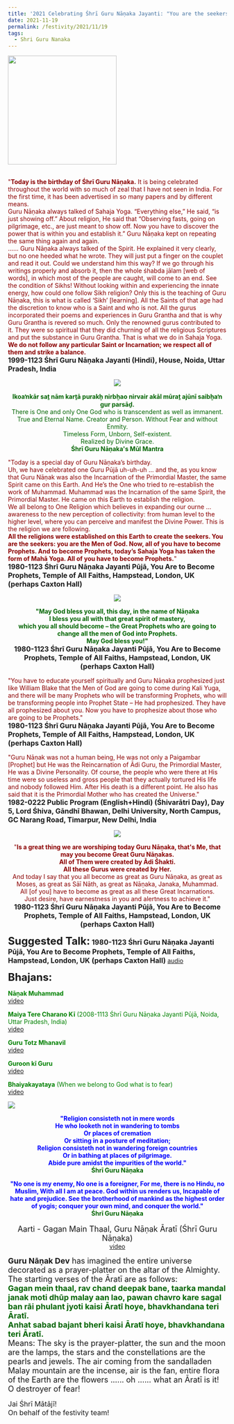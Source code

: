 ```yaml
---
title: '2021 Celebrating Śhrī Guru Nāṇaka Jayanti: "You are the seekers: you are the Men of God. Now, all of you have to become Prophets." '
date: 2021-11-19
permalink: /festivity/2021/11/19
tags:
  - Shri Guru Nanaka
---
```


<div style="text-align: left"><img src="/images/image1.png" width="250" /></div><br>

<p>
<font color="DarkRed">"<b>Today is the birthday of Śhrī Guru Nāṇaka.</b> It is being celebrated throughout the world with so much of zeal that I have not seen in India. For the first time, it has been advertised in so many papers and by different means.<br>
Guru Nāṇaka always talked of Sahaja Yoga. “Everything else,” He said, “is just showing off.” About religion, He said that “Observing fasts, going on pilgrimage, etc., are just meant to show off. Now you have to discover the power that is within you and establish it.” Guru Nāṇaka kept on repeating the same thing again and again.<br>
...... Guru Nāṇaka always talked of the Spirit. He explained it very clearly, but no one heeded what he wrote. They will just put a finger on the couplet and read it out. Could we understand him this way? If we go through his writings properly and absorb it, then the whole śhabda jālam [web of words], in which most of the people are caught, will come to an end. See the condition of Sikhs! Without looking within and experiencing the innate energy, how could one follow Sikh religion? Only this is the teaching of Guru Nāṇaka, this is what is called ‘Sikh’ [learning]. All the Saints of that age had the discretion to know who is a Saint and who is not. All the gurus incorporated their poems and experiences in Guru Grantha and that is why Guru Grantha is revered so much. Only the renowned gurus contributed to it. They were so spiritual that they did churning of all the religious Scriptures and put the substance in Guru Grantha.
That is what we do in Sahaja Yoga. <b>We do not follow any particular Saint or Incarnation; we respect all of them and strike a balance.</b></font><br>
<font size="+0"><b>1999-1123 Śhrī Guru Nāṇaka Jayanti (Hindi), House, Noida, Uttar Pradesh, India</b></font>
</p>

<div style="text-align: center"><img src="/images/image849.png" /></div>

<p style="color:DarkGreen; text-align:center;">
<b>Ikoaŉkār saṯ nām karṯā purakẖ nirbẖao nirvair akāl mūraṯ ajūnī saibẖaŉ gur parsāḏ.</b><br>
There is One and only One God who is transcendent as well as immanent.<br>
True and Eternal Name. Creator and Person. Without Fear and without Enmity.<br>
Timeless Form, Unborn, Self-existent.<br>
Realized by Divine Grace.<br>
<b>Śhrī Guru Nāṇaka's Mūl Mantra</b><br>
</p>

<p>
<font color="DarkRed">"Today is a special day of Guru Nāṇaka’s birthday.<br>
Uh, we have celebrated one Guru Pūjā uh-uh-uh ... and the, as you know that Guru Nāṇak was also the Incarnation of the Primordial Master, the same Spirit came on this Earth. And He’s the One who tried to re-establish the work of Muhammad.
Muhammad was the Incarnation of the same Spirit, the Primordial Master. He came on this Earth to establish the religion.<br>
We all belong to One Religion which believes in expanding our ourne ... awareness to the new perception of collectivity: from human level to the higher level, where you can perceive and manifest the Divine Power. This is the religion we are following.<br>
<b>All the religions were established on this Earth to create the seekers. You are the seekers: you are the Men of God. Now, all of you have to become Prophets. And to become Prophets, today’s Sahaja Yoga has taken the form of Mahā Yoga. All of you have to become Prophets.</b>"</font><br>
<font size="+0"><b>1980-1123 Śhrī Guru Nāṇaka Jayanti Pūjā, You Are to Become Prophets, Temple of All Faiths, Hampstead, London, UK (perhaps Caxton Hall)</b></font>
</p>

<div style="text-align: center"><img src="/images/image850.png" /></div>

<p style="text-align:center;">
<font color="DarkGreen"><b>"May God bless you all, this day, in the name of Nāṇaka<br> 
I bless you all with that great spirit of mastery,<br>
which you all should become – the Great Prophets who are going to change all the men of God into Prophets.<br>
May God bless you!"</b></font><br>
<font size="+0"><b>1980-1123 Śhrī Guru Nāṇaka Jayanti Pūjā, You Are to Become Prophets, Temple of All Faiths, Hampstead, London, UK (perhaps Caxton Hall)</b></font>
</p>

<p>
<font color="DarkRed">"You have to educate yourself spiritually and Guru Nāṇaka prophesized just like William Blake that the Men of God are going to come during Kali Yuga, and there will be many Prophets who will be transforming Prophets, who will be transforming people into Prophet State – He had prophesized. They have all prophesized about you. Now you have to prophesize about those who are going to be Prophets."</font><br>
<font size="+0"><b>1980-1123 Śhrī Guru Nāṇaka Jayanti Pūjā, You Are to Become Prophets, Temple of All Faiths, Hampstead, London, UK (perhaps Caxton Hall)</b></font>
</p>

<p>
<font color="DarkRed">"Guru Nāṇak was not a human being, He was not only a Paigambar [Prophet] but He was the Reincarnation of Ādi Guru, the Primordial Master, He was a Divine Personality. Of course, the people who were there at His time were so useless and gross people that they actually tortured His life and nobody followed Him. After His death is a different point. He also has said that it is the Primordial Mother who has created the Universe."</font><br>
<font size="+0"><b>1982-0222 Public Program (English+Hindi) (Śhivarātri Day), Day 5, Lord Śhiva, Gāndhī Bhawan, Delhi University, North Campus, GC Narang Road, Timarpur, New Delhi, India</b></font>
</p>

<div style="text-align: center"><img src="/images/image851.png" /></div>

<p style="text-align:center;">
<font color="DarkRed">"<b>Is a great thing we are worshiping today Guru Nāṇaka, that's Me, that may you become Great Guru Nāṇakas.<br> 
All of Them were created by Ādi Śhakti.<br>
 All these Gurus were created by Her.</b><br> 
And today I say that you all become as great as Guru Nāṇaka, as great as Moses, as great as Sāī Nāth, as great as Nāṇaka, Janaka, Muhammad.<br> 
All [of you] have to become as great as all these Great Incarnations.<br>
Just desire, have earnestness in you and alertness to achieve it."</font><br>
<font size="+0"><b>1980-1123 Śhrī Guru Nāṇaka Jayanti Pūjā, You Are to Become Prophets, Temple of All Faiths, Hampstead, London, UK (perhaps Caxton Hall)</b></font>
</p>

<font size="+2"><b>Suggested Talk:</b></font> 
<font size="+0"><b>1980-1123 Śhrī Guru Nāṇaka Jayanti Pūjā, You Are to Become Prophets, Temple of All Faiths, Hampstead, London, UK (perhaps Caxton Hall)</b></font>
<a href="https://soundcloud.com/nirmala-vidya-portal/19801123-guru-nanaks-birthday"> audio</a><br>

<font size="+2"><b>Bhajans:</b></font>

<p>
<font color="green"><b>Nāṇak Muhammad</b></font><br>
<a href="https://youtu.be/mBnW3jwrIwA?list=PLUEtF2j9oNtnS3rwo7C8qwWtuiJDbbtEx">video</a>
</p>

<p>
<font color="green"><b>Maiya Tere Charano Kī</b> (2008-1113 Śhrī Guru Nāṇaka Jayanti Pūjā, Noida, Uttar Pradesh, India)</font><br>
<a href="https://youtu.be/iOXcrlduLNM">video</a>
</p>
 
<p>
<font color="green"><b>Guru Totz Mhanavil</b></font><br>
<a href="https://youtu.be/I1nxKFe8QOU?list=PLUEtF2j9oNtnS3rwo7C8qwWtuiJDbbtEx">video</a> 
</p>

<p>
<font color="green"><b>Guroon kī Guru</b></font><br>
<a href="https://seven-teams.github.io/Videos_Links.html">video</a>
</p>

<p>
<font color="green"><b>Bhaiyakayataya</b> (When we belong to God what is to fear)</font><br>
<a href="https://youtu.be/47fMsue7fs8">video</a> 
</p>

<div style="text-align: left"><img src="/images/image852.png" /></div>

<p style="text-align:center;">
<font color="blue"><b>"Religion consisteth not in mere words<br>
He who looketh not in wandering to tombs<br>
Or places of cremation<br>
Or sitting in a posture of meditation;<br>
Religion consisteth not in wandering foreign countries<br>
Or in bathing at places of pilgrimage.<br>
Abide pure amidst the impurities of the world."</b></font><br>
<font color="DarkGreen"><b>Śhrī Guru Nāṇaka</b></font><br>
</p>

<p style="text-align:center;">
<font color="blue"><b>"No one is my enemy, No one is a foreigner, For me, there is no Hindu, no Muslim, With all I am at peace. God within us renders us, Incapable of hate and prejudice.
See the brotherhood of mankind as the highest order of yogis; conquer your own mind, and conquer the world."</b></font><br>
<font color="DarkGreen"><b>Śhrī Guru Nāṇaka</b></font><br>
<br>
<font size="+1">Aarti - Gagan Main Thaal, Guru Nāṇak Āratī (Śhrī Guru Nāṇaka)</font><br>
<a href="https://youtu.be/jNeQY2lnjko"> video</a><br>
</p>

<p>
<font size="+1"><b>Guru Nāṇak Dev</b> has imagined the entire universe decorated as a prayer-platter on the altar of the Almighty. The starting verses of the Āratī are as follows:<br>
<font color="DarkGreen"><b>Gagan mein thaal, rav chand deepak bane, taarka mandal janak moti dhūp malay aan lao, pawan chavro kare sagal ban rāi phulant jyoti kaisi Āratī hoye, bhavkhandana teri Āratī.<br>
Anhat sabad bajant bheri kaisi Āratī hoye, bhavkhandana teri Āratī.</b></font><br>
Means: The sky is the prayer-platter, the sun and the moon are the lamps, the stars and the constellations are the pearls and jewels. The air coming from the sandalladen Malay mountain are the incense, air is the fan, entire flora of the Earth are the flowers ...... oh ...... what an Āratī is it! O destroyer of fear!</font>
</p>  


<p>
<font size="+0">Jai Śhrī Mātājī!<br>
On behalf of the festivity team!</font>
</p>